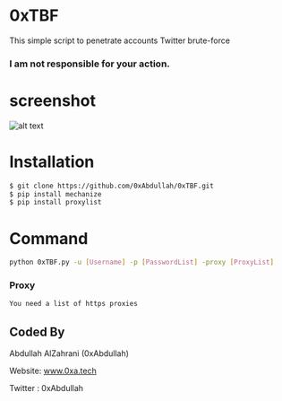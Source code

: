 # 0xTBF
This simple script to penetrate accounts Twitter brute-force
### I am not responsible for your action.
# screenshot
![alt text](https://github.com/0xAbdullah/0xTBF/blob/master/Screenshot.png)
# Installation
```bash
$ git clone https://github.com/0xAbdullah/0xTBF.git
$ pip install mechanize
$ pip install proxylist
```
# Command
```bash
python 0xTBF.py -u [Username] -p [PasswordList] -proxy [ProxyList]
```
### Proxy
```bash
You need a list of https proxies
```
## Coded By
Abdullah AlZahrani (0xAbdullah)

Website: www.0xa.tech

Twitter : 0xAbdullah

